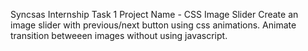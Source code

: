 Syncsas Internship Task 1
Project Name - CSS Image Slider
Create an image slider with previous/next button using css animations. 
Animate transition betweeen images without using javascript.
